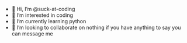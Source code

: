 - 👋 Hi, I’m @suck-at-coding
- 👀 I’m interested in coding
- 🌱 I’m currently learning python
- 💞️ I’m looking to collaborate on nothing if you have anything to say you can message me

<!---
suck-at-coding/suck-at-coding is a ✨ special ✨ repository because its `README.md` (this file) appears on your GitHub profile.
You can click the Preview link to take a look at your changes.
--->

